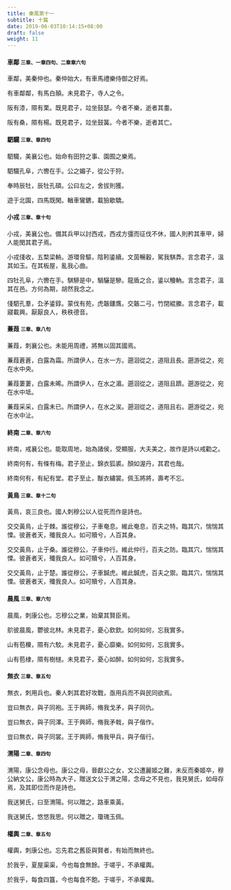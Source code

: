 ```yaml
---
title: 秦風第十一
subtitle: 十篇
date: 2019-06-03T10:14:15+08:00
draft: false
weight: 11
---
```



<h4 id="11.1">車鄰 <small>三章、一章四句、二章章六句</small></h4>

<div class="alert alert-dark" role="alert">
  車鄰，美秦仲也。秦仲始大，有車馬禮樂侍御之好焉。
</div>

<p id="11.1.1">有車鄰鄰，有馬白顛。未見君子，寺人之令。</p>
<p id="11.1.2">阪有漆，隰有栗。既見君子，竝坐鼓瑟。今者不樂，逝者其耋。</p>
<p id="11.1.3">阪有桑，隰有楊。既見君子，竝坐鼓簧。今者不樂，逝者其亡。</p>

<h4 id="11.2">駟驖 <small>三章、章四句</small></h4>

<div class="alert alert-dark" role="alert">
  駟驖，美襄公也。始命有田狩之事、園囿之樂焉。
</div>

<p id="11.2.1">駟驖孔阜，六轡在手。公之媚子，從公于狩。</p>
<p id="11.2.2">奉時辰牡，辰牡孔碩。公曰左之，舍拔則獲。</p>
<p id="11.2.3">遊于北園，四馬既閑。輶車鸞鑣，載獫歇驕。</p>

<h4 id="11.3">小戎 <small>三章、章十句</small></h4>

<div class="alert alert-dark" role="alert">
  小戎，美襄公也。備其兵甲以討西戎，西戎方彊而征伐不休，國人則矜其車甲，婦人能閔其君子焉。
</div>

<p id="11.3.1">小戎俴收，五楘梁輈。游環脅驅，陰靷鋈續。文茵暢轂，駕我騏馵。言念君子，溫其如玉。在其板屋，亂我心曲。</p>
<p id="11.3.2">四牡孔阜，六轡在手。騏駵是中，騧驪是驂。龍盾之合，鋈以觼軜。言念君子，溫其在邑。方何為期，胡然我念之。</p>
<p id="11.3.3">俴駟孔羣，厹矛鋈錞。蒙伐有苑，虎韔鏤膺。交韔二弓，竹閉緄縢。言念君子，載寢載興。厭厭良人，秩秩德音。</p>

<h4 id="11.4">蒹葭 <small>三章、章八句</small></h4>

<div class="alert alert-dark" role="alert">
  蒹葭，刺襄公也。未能用周禮，將無以固其國焉。
</div>

<p id="11.4.1">蒹葭蒼蒼，白露為霜。所謂伊人，在水一方。遡洄從之，道阻且長。遡游從之，宛在水中央。</p>
<p id="11.4.2">蒹葭萋萋，白露未晞。所謂伊人，在水之湄。遡洄從之，道阻且躋。遡游從之，宛在水中坻。</p>
<p id="11.4.3">蒹葭采采，白露未已。所謂伊人，在水之涘。遡洄從之，道阻且右。遡游從之，宛在水中沚。</p>

<h4 id="11.5">終南 <small>二章、章六句</small></h4>

<div class="alert alert-dark" role="alert">
  終南，戒襄公也。能取周地，始為諸侯，受顯服，大夫美之，故作是詩以戒勸之。
</div>

<p id="11.5.1">終南何有，有條有梅。君子至止，錦衣狐裘。顏如渥丹，其君也哉。</p>
<p id="11.5.2">終南何有，有紀有堂。君子至止，黻衣繡裳。佩玉將將，壽考不忘。</p>

<h4 id="11.6">黃鳥 <small>三章、章十二句</small></h4>

<div class="alert alert-dark" role="alert">
  黃鳥，哀三良也。國人刺穆公以人從死而作是詩也。
</div>

<p id="11.6.1">交交黃鳥，止于棘。誰從穆公，子車奄息。維此奄息，百夫之特。臨其穴，惴惴其慄。彼蒼者天，殲我良人。如可贖兮，人百其身。</p>
<p id="11.6.2">交交黃鳥，止于桑。誰從穆公，子車仲行。維此仲行，百夫之防。臨其穴，惴惴其慄。彼蒼者天，殲我良人。如可贖兮，人百其身。</p>
<p id="11.6.3">交交黃鳥，止于楚。誰從穆公，子車鍼虎。維此鍼虎，百夫之禦。臨其穴，惴惴其慄。彼蒼者天，殲我良人。如可贖兮，人百其身。</p>

<h4 id="11.7">晨風 <small>三章、章六句</small></h4>

<div class="alert alert-dark" role="alert">
  晨風，刺康公也。忘穆公之業，始棄其賢臣焉。
</div>

<p id="11.7.1">鴥彼晨風，鬱彼北林。未見君子，憂心欽欽。如何如何，忘我實多。</p>
<p id="11.7.2">山有苞櫟，隰有六駮。未見君子，憂心靡樂。如何如何，忘我實多。</p>
<p id="11.7.3">山有苞棣，隰有樹檖。未見君子，憂心如醉。如何如何，忘我實多。</p>

<h4 id="11.8">無衣 <small>三章、章五句</small></h4>

<div class="alert alert-dark" role="alert">
  無衣，刺用兵也。秦人刺其君好攻戰，亟用兵而不與民同欲焉。
</div>

<p id="11.8.1">豈曰無衣，與子同袍。王于興師，脩我戈矛，與子同仇。</p>
<p id="11.8.2">豈曰無衣，與子同澤。王于興師，脩我矛戟，與子偕作。</p>
<p id="11.8.3">豈曰無衣，與子同裳。王于興師，脩我甲兵，與子偕行。</p>

<h4 id="11.9">渭陽 <small>二章、章四句</small></h4>

<div class="alert alert-dark" role="alert">
  渭陽，康公念母也。康公之母，晉獻公之女，文公遭麗姬之難，未反而秦姬卒，穆公納文公，康公時為大子，贈送文公于渭之陽，念母之不見也，我見舅氏，如母存焉，及其即位而作是詩也。
</div>

<p id="11.9.1">我送舅氏，曰至渭陽。何以贈之，路車乘黃。</p>
<p id="11.9.2">我送舅氏，悠悠我思。何以贈之，瓊瑰玉佩。</p>

<h4 id="11.10">權輿 <small>二章、章五句</small></h4>

<div class="alert alert-dark" role="alert">
  權輿，刺康公也。忘先君之舊臣與賢者，有始而無終也。
</div>

<p id="11.10.1">於我乎，夏屋渠渠，今也每食無餘。于嗟乎，不承權輿。</p>
<p id="11.10.2">於我乎，每食四簋，今也每食不飽。于嗟乎，不承權輿。</p>
